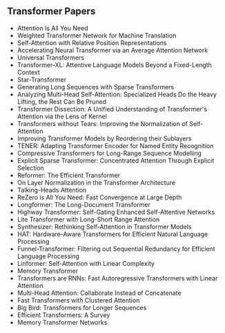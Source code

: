 
<h2>Transformer Papers</h2>


<ul>

                             

 <li><a target="_blank" href="https://github.com/manjunath5496/Transformer-Papers/blob/master/tram(1).pdf" style="text-decoration:none;">Attention Is All You Need</a></li>

 <li><a target="_blank" href="https://github.com/manjunath5496/Transformer-Papers/blob/master/tram(2).pdf" style="text-decoration:none;">Weighted Transformer Network for Machine Translation</a></li>

<li><a target="_blank" href="https://github.com/manjunath5496/Transformer-Papers/blob/master/tram(3).pdf" style="text-decoration:none;">Self-Attention with Relative Position Representations</a></li>
 <li><a target="_blank" href="https://github.com/manjunath5496/Transformer-Papers/blob/master/tram(4).pdf" style="text-decoration:none;">Accelerating Neural Transformer via an Average Attention Network</a></li>                              
<li><a target="_blank" href="https://github.com/manjunath5496/Transformer-Papers/blob/master/tram(5).pdf" style="text-decoration:none;">Universal Transformers</a></li>
<li><a target="_blank" href="https://github.com/manjunath5496/Transformer-Papers/blob/master/tram(6).pdf" style="text-decoration:none;">Transformer-XL: Attentive Language Models
Beyond a Fixed-Length Context</a></li>
 <li><a target="_blank" href="https://github.com/manjunath5496/Transformer-Papers/blob/master/tram(7).pdf" style="text-decoration:none;">Star-Transformer</a></li>

 <li><a target="_blank" href="https://github.com/manjunath5496/Transformer-Papers/blob/master/tram(8).pdf" style="text-decoration:none;"> Generating Long Sequences with Sparse Transformers </a></li>
   <li><a target="_blank" href="https://github.com/manjunath5496/Transformer-Papers/blob/master/tram(9).pdf" style="text-decoration:none;">Analyzing Multi-Head Self-Attention:
Specialized Heads Do the Heavy Lifting, the Rest Can Be Pruned</a></li>
  
   
 <li><a target="_blank" href="https://github.com/manjunath5496/Transformer-Papers/blob/master/tram(10).pdf" style="text-decoration:none;">Transformer Dissection: A Unified Understanding of Transformer's Attention via the Lens of Kernel </a></li>                              
<li><a target="_blank" href="https://github.com/manjunath5496/Transformer-Papers/blob/master/tram(11).pdf" style="text-decoration:none;">Transformers without Tears:
Improving the Normalization of Self-Attention</a></li>
<li><a target="_blank" href="https://github.com/manjunath5496/Transformer-Papers/blob/master/tram(12).pdf" style="text-decoration:none;">Improving Transformer Models by Reordering their Sublayers</a></li>
<li><a target="_blank" href="https://github.com/manjunath5496/Transformer-Papers/blob/master/tram(13).pdf" style="text-decoration:none;">TENER: Adapting Transformer Encoder for Named Entity Recognition</a></li>

<li><a target="_blank" href="https://github.com/manjunath5496/Transformer-Papers/blob/master/tram(14).pdf" style="text-decoration:none;">Compressive Transformers for Long-Range Sequence Modelling</a></li>
                              
<li><a target="_blank" href="https://github.com/manjunath5496/Transformer-Papers/blob/master/tram(15).pdf" style="text-decoration:none;">Explicit Sparse Transformer: Concentrated Attention Through Explicit Selection</a></li>

<li><a target="_blank" href="https://github.com/manjunath5496/Transformer-Papers/blob/master/tram(16).pdf" style="text-decoration:none;">Reformer: The Efficient Transformer</a></li>

  <li><a target="_blank" href="https://github.com/manjunath5496/Transformer-Papers/blob/master/tram(17).pdf" style="text-decoration:none;">On Layer Normalization in the Transformer Architecture</a></li>   
  
<li><a target="_blank" href="https://github.com/manjunath5496/Transformer-Papers/blob/master/tram(18).pdf" style="text-decoration:none;">Talking-Heads Attention</a></li> 

  
<li><a target="_blank" href="https://github.com/manjunath5496/Transformer-Papers/blob/master/tram(19).pdf" style="text-decoration:none;">ReZero is All You Need:
Fast Convergence at Large Depth</a></li> 

<li><a target="_blank" href="https://github.com/manjunath5496/Transformer-Papers/blob/master/tram(20).pdf" style="text-decoration:none;">Longformer: The Long-Document Transformer</a></li>

<li><a target="_blank" href="https://github.com/manjunath5496/Transformer-Papers/blob/master/tram(21).pdf" style="text-decoration:none;">Highway Transformer: Self-Gating Enhanced Self-Attentive Networks</a></li>
<li><a target="_blank" href="https://github.com/manjunath5496/Transformer-Papers/blob/master/tram(22).pdf" style="text-decoration:none;">Lite Transformer with Long-Short Range Attention</a></li> 
 <li><a target="_blank" href="https://github.com/manjunath5496/Transformer-Papers/blob/master/tram(23).pdf" style="text-decoration:none;">Synthesizer: Rethinking Self-Attention in Transformer Models</a></li> 
 

   <li><a target="_blank" href="https://github.com/manjunath5496/Transformer-Papers/blob/master/tram(24).pdf" style="text-decoration:none;">HAT: Hardware-Aware Transformers for
Efficient Natural Language Processing</a></li>
 
   <li><a target="_blank" href="https://github.com/manjunath5496/Transformer-Papers/blob/master/tram(25).pdf" style="text-decoration:none;">Funnel-Transformer: Filtering out Sequential Redundancy for Efficient Language Processing</a></li>                              
 <li><a target="_blank" href="https://github.com/manjunath5496/Transformer-Papers/blob/master/tram(26).pdf" style="text-decoration:none;">Linformer: Self-Attention with Linear Complexity</a></li>
 <li><a target="_blank" href="https://github.com/manjunath5496/Transformer-Papers/blob/master/tram(27).pdf" style="text-decoration:none;">Memory Transformer</a></li>
   
 
   <li><a target="_blank" href="https://github.com/manjunath5496/Transformer-Papers/blob/master/tram(28).pdf" style="text-decoration:none;">Transformers are RNNs:
Fast Autoregressive Transformers with Linear Attention</a></li>
 
   <li><a target="_blank" href="https://github.com/manjunath5496/Transformer-Papers/blob/master/tram(29).pdf" style="text-decoration:none;">Multi-Head Attention:
Collaborate Instead of Concatenate </a></li>                              

  <li><a target="_blank" href="https://github.com/manjunath5496/Transformer-Papers/blob/master/tram(30).pdf" style="text-decoration:none;">Fast Transformers with Clustered Attention</a></li>
 
   <li><a target="_blank" href="https://github.com/manjunath5496/Transformer-Papers/blob/master/tram(31).pdf" style="text-decoration:none;">Big Bird: Transformers for Longer Sequences</a></li> 
    <li><a target="_blank" href="https://github.com/manjunath5496/Transformer-Papers/blob/master/tram(32).pdf" style="text-decoration:none;">Efficient Transformers: A Survey</a></li> 

   <li><a target="_blank" href="https://github.com/manjunath5496/Transformer-Papers/blob/master/tram(33).pdf" style="text-decoration:none;">Memory Transformer Networks</a></li>                              

  </ul>
  
  
  
